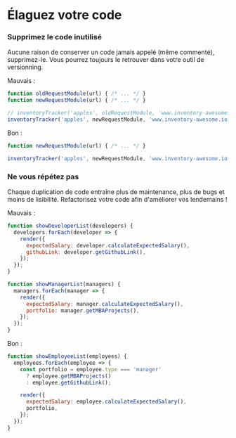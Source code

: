 # Élaguez votre code

### Supprimez le code inutilisé

Aucune raison de conserver un code jamais appelé (même commenté), supprimez-le.
Vous pourrez toujours le retrouver dans votre outil de versionning.

Mauvais :

```js
function oldRequestModule(url) { /* ... */ }
function newRequestModule(url) { /* ... */ }

// inventoryTracker('apples', oldRequestModule, 'www.inventory-awesome.io');
inventoryTracker('apples', newRequestModule, 'www.inventory-awesome.io');
```

Bon :

```js
function newRequestModule(url) { /* ... */ }

inventoryTracker('apples', newRequestModule, 'www.inventory-awesome.io');
```

### Ne vous répétez pas

Chaque duplication de code entraîne plus de maintenance, plus de bugs et moins de
lisibilité. Refactorisez votre code afin d'améliorer vos lendemains !

Mauvais :

```js
function showDeveloperList(developers) {
  developers.forEach(developer => {
    render({
      expectedSalary: developer.calculateExpectedSalary(),
      githubLink: developer.getGithubLink(),
    });
  });
}

function showManagerList(managers) {
  managers.forEach(manager => {
    render({
      expectedSalary: manager.calculateExpectedSalary(),
      portfolio: manager.getMBAProjects(),
    });
  });
}
```

Bon :

```js
function showEmployeeList(employees) {
  employees.forEach(employee => {
    const portfolio = employee.type === 'manager'
      ? employee.getMBAProjects()
      : employee.getGithubLink();

    render({
      expectedSalary: employee.calculateExpectedSalary(),
      portfolio,
    });
  });
}
```

